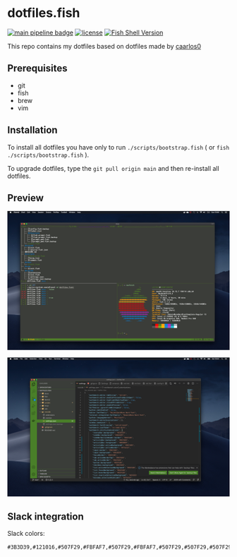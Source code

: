 # dotfiles.fish #

[![main pipeline badge](https://img.shields.io/github/actions/workflow/status/pPrecel/dotfiles.fish/macOS.yml?branch=main&label=macOS%20integration&style=for-the-badge)](https://github.com/pPrecel/dotfiles.fish/actions)
[![license](https://img.shields.io/badge/License-MIT-brightgreen.svg?style=for-the-badge)](https://github.com/pPrecel/dotfiles.fish/blob/main/LICENSE)
[![Fish Shell Version](https://img.shields.io/badge/fish-≥v3.1.2-brightgreen?style=for-the-badge)](http://fishshell.com)

This repo contains my dotfiles based on dotfiles made by [caarlos0](https://github.com/caarlos0/dotfiles.fish)

## Prerequisites ##

- git
- fish
- brew
- vim

## Installation ##

To install all dotfiles you have only to run `./scripts/bootstrap.fish` ( or `fish ./scripts/bootstrap.fish` ).

To upgrade dotfiles, type the `git pull origin main` and then re-install all dotfiles.

## Preview ##

![iterm](docs/iterm.png)

![vscode](docs/vscode.png)

## Slack integration ##

Slack colors:

```text
#3B3D39,#121016,#507F29,#FBFAF7,#507F29,#FBFAF7,#507F29,#507F29,#507F29,#FBFAF7
```
